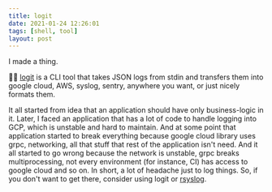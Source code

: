 ```yaml
---
title: logit
date: 2021-01-24 12:26:01
tags: [shell, tool]
layout: post
---
```


I made a thing.

🐚🔧 [logit](https://github.com/life4/logit) is a CLI tool that takes JSON logs from stdin and transfers them into google cloud, AWS, syslog, sentry, anywhere you want, or just nicely formats them.

It all started from idea that an application should have only business-logic in it. Later, I faced an application that has a lot of code to handle logging into GCP, which is unstable and hard to maintain. And at some point that application started to break everything because google cloud library uses grpc, networking, all that stuff that rest of the application isn't need. And it all started to go wrong because the network is unstable, grpc breaks multiprocessing, not every environment (for instance, CI) has access to google cloud and so on. In short, a lot of headache just to log things. So, if you don't want to get there, consider using logit or [rsyslog](https://www.rsyslog.com/).
